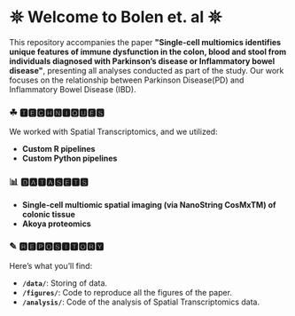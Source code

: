 # 𖤓 Welcome to Bolen et. al 𖤓

This repository accompanies the paper **"Single-cell multiomics identifies unique features of immune dysfunction in the colon, blood and stool from individuals diagnosed with Parkinson’s disease or Inflammatory bowel disease"**, presenting all analyses conducted as part of the study. Our work focuses on the relationship between Parkinson Disease(PD) and Inflammatory Bowel Disease (IBD). 

### ☘ 🆃🅴🅲🅷🅽🅸🆀🆄🅴🆂
We worked with Spatial Transcriptomics, and we utilized:  

- **Custom R pipelines** 
- **Custom Python pipelines**

### 📊 🅳🅰🆃🅰🆂🅴🆃🆂

- **Single-cell multiomic spatial imaging (via NanoString CosMxTM) of colonic tissue**
- **Akoya proteomics**

### ✎ 🆁🅴🅿🅾🆂🅸🆃🅾🆁🆈

Here’s what you’ll find:  

- **`/data/`**: Storing of data.
- **`/figures/`**: Code to reproduce all the figures of the paper.  
- **`/analysis/`**: Code of the analysis of Spatial Transcriptomics data.  

